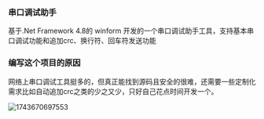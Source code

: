 ### 串口调试助手
基于.Net Framework 4.8的 winform 开发的一个串口调试助手工具，支持基本串口调试功能和追加crc、换行符、回车符发送功能

### 编写这个项目的原因
网络上串口调试工具挺多的，但真正能找到源码且安全的很难，还需要一些定制化需求比如自动追加crc之类的少之又少，只好自己花点时间开发一个。

![1743670697553](https://github.com/user-attachments/assets/a4c34522-9fe5-4826-b56f-92536af1001d)

